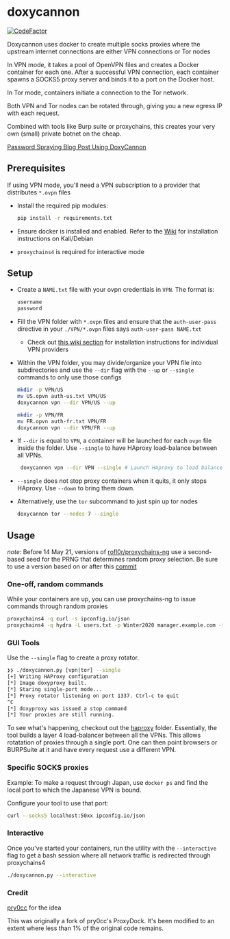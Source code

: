 # doxycannon

[![CodeFactor](https://www.codefactor.io/repository/github/audibleblink/doxycannon/badge)](https://www.codefactor.io/repository/github/audibleblink/doxycannon)

Doxycannon uses docker to create multiple socks proxies where the upstream
internet connections are either VPN connections or Tor nodes

In VPN mode, it takes a pool of OpenVPN files and creates a Docker container for
each one. After a successful VPN connection, each container spawns a SOCKS5
proxy server and binds it to a port on the Docker host. 

In Tor mode, containers initiate a connection to the Tor network. 

Both VPN and Tor nodes can be rotated through, giving you a new egress IP with each request.

Combined with tools like Burp suite or proxychains, this creates your very own (small) private 
botnet on the cheap.

[Password Spraying Blog Post Using DoxyCannon](https://sec.alexflor.es/post/password_spraying_with_doxycannon/)

## Prerequisites

If using VPN mode, you'll need a VPN subscription to a provider that distributes `*.ovpn` files

- Install the required pip modules:
  ```sh
  pip install -r requirements.txt
  ```

- Ensure docker is installed and enabled. Refer to the
  [Wiki](../../wiki/installing-docker) for installation instructions on
  Kali/Debian

- `proxychains4` is required for interactive mode

## Setup
- Create a `NAME.txt` file with your ovpn credentials in `VPN`. The format is:
  ```txt
  username
  password
  ```
- Fill the VPN folder with `*.ovpn` files and ensure that the `auth-user-pass`
  directive in your `./VPN/*.ovpn` files says `auth-user-pass NAME.txt`
   - Check out [this wiki section](../../wiki#getting-started-with-vpn-providers)
     for installation instructions for individual VPN providers
- Within the VPN folder, you may divide/organize your VPN file into subdirectories
     and use the `--dir` flag with the `--up` or `--single` commands to only use 
     those configs

     ```sh
     mkdir -p VPN/US
     mv US.opvn auth-us.txt VPN/US
     doxycannon vpn --dir VPN/US --up

     mkdir -p VPN/FR
     mv FR.opvn auth-fr.txt VPN/FR
     doxycannon vpn --dir VPN/FR --up
     ```

- If `--dir` is equal to `VPN`, a container will be launched for each `ovpn` file inside the folder. Use `--single` to have HAproxy load-balance between all VPNs.
    ```sh
     doxycannon vpn --dir VPN --single # Launch HAproxy to load balance
     ```

- `--single` does not stop proxy containers when it quits, it only stops HAproxy. Use `--down` to bring them down.

- Alternatively, use the `tor` subcommand to just spin up tor nodes

    ```sh
    doxycannon tor --nodes 7 --single
    ```

## Usage
_note_: Before 14 May 21, versions of [rofl0r/proxychains-ng](https://github.com/rofl0r/proxychains-ng) use a 
second-based seed for the PRNG that determines random proxy selection. Be sure to use a version based on or 
after this [commit](https://github.com/rofl0r/proxychains-ng/commit/092d7042e092a033ac0c33a238927050c2cc7de0)


### One-off, random commands
While your containers are up, you can use proxychains-ng to issue commands through
random proxies

```sh
proxychains4 -q curl -s ipconfig.io/json
proxychains4 -q hydra -L users.txt -p Winter2020 manager.example.com -t 8 ssh
```

### GUI Tools

Use the `--single` flag to create a proxy rotator.

```sh
❯❯ ./doxycannon.py [vpn|tor] --single
[+] Writing HAProxy configuration
[*] Image doxyproxy built.
[*] Staring single-port mode...
[*] Proxy rotator listening on port 1337. Ctrl-c to quit
^C
[*] doxyproxy was issued a stop command
[*] Your proxies are still running.
```

To see what's happening, checkout out the [haproxy](haproxy) folder.  Essentially, the tool builds
a layer 4 load-balancer between all the VPNs. This allows rotatation of proxies through a single
port. One can then point browsers or BURPSuite at it and have every request use a
different VPN.

### Specific SOCKS proxies

Example: To make a request through Japan, use `docker ps` and find the local
port to which the Japanese VPN is bound.

Configure your tool to use that port:

```sh
curl --socks5 localhost:50xx ipconfig.io/json
```

### Interactive
Once you've started your containers, run the utility with
the `--interactive` flag to get a bash session where all network traffic is
redirected through proxychains4

```sh
./doxycannon.py --interactive
```


### Credit
[pry0cc](https://github.com/pry0cc/ProxyDock) for the idea

This was originally a fork of pry0cc's ProxyDock. It's been modified to an
extent where less than 1% of the original code remains.
